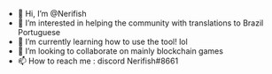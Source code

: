 - 👋 Hi, I’m @Nerifish
- 👀 I’m interested in helping the community with translations to Brazil Portuguese
- 🌱 I’m currently learning how to use the tool! lol
- 💞️ I’m looking to collaborate on mainly blockchain games
- 📫 How to reach me : discord Nerifish#8661

<!---
Nerifish/Nerifish is a ✨ special ✨ repository because its `README.md` (this file) appears on your GitHub profile.
You can click the Preview link to take a look at your changes.
--->

